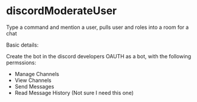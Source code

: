 # discordModerateUser
Type a command and mention a user, pulls user and roles into a room for a chat

Basic details:

Create the bot in the discord developers OAUTH as a bot, with the following permssions:
- Manage Channels
- View Channels
- Send Messages
- Read Message History (Not sure I need this one)
